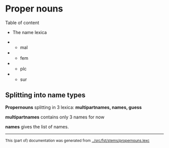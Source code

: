 # Proper nouns 

Table of content
* The name lexica
-   - mal
-   - fem
-   - plc
-   - sur       

## Splitting into name types


  **Propernouns** splitting in 3 lexica: **multipartnames, names, guess**


  **multipartnames** contains only 3 names for now

  **names** gives the list of names.








* * *
<small>This (part of) documentation was generated from [../src/fst/stems/propernouns.lexc](http://github.com/giellalt/lang-fao/blob/main/../src/fst/stems/propernouns.lexc)</small>